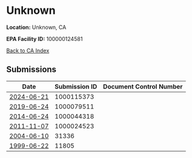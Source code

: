 # Unknown

**Location:** Unknown, CA

**EPA Facility ID:** 100000124581

[Back to CA Index](../../index.md)

## Submissions

| Date | Submission ID | Document Control Number |
|------|--------------|-------------------------|
| [2024-06-21](submissions/1000115373.md) | 1000115373 |  |
| [2019-06-24](submissions/1000079511.md) | 1000079511 |  |
| [2014-06-24](submissions/1000044318.md) | 1000044318 |  |
| [2011-11-07](submissions/1000024523.md) | 1000024523 |  |
| [2004-06-10](submissions/31336.md) | 31336 |  |
| [1999-06-22](submissions/11805.md) | 11805 |  |

